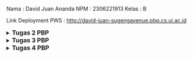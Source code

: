 Nama  : David Juan Ananda
NPM   : 2306221913
Kelas : B

Link Deployment PWS : http://david-juan-sugengavenue.pbp.cs.ui.ac.id


<details>
<summary>
  <span style="font-size:16px;"><b>Tugas 2 PBP</b></span>
</summary>

## Pengimplementasian Checklist

 - Pertama, saya membuat sebuah direktori baru pada laptop saya, menginisiasi git dengan `git init`, dan mengkonfigurasi hal-hal yang diperlukan, seperti username dan email serta autentikasi.
 - Setelah itu, saya menginisiasi repositori di GitHub dan membuat file README.md sebagai commit pertama.
 - Setelah melakukan kedua langkah di atas, saya membuat branch utama baru terlebih dahulu `git branch -M main` dan menghubungkan repositori lokal dengan repositori di GitHub dengan `git remote add origin https://github.com/daavidjuan/Sugeng-Avenue.git`, kemudian saya melakukan push pada branch utama tersebut.
 - Saya memutuskan untuk melakukan cloning pada repositori ini ke komputer lokal, sehingga saya menjalankan perintah `git clone` di direktori berbeda dari yang sedang dikerjakan.
 - Setelah semua langkah di atas dilakukan, saya membuat virtual environment dengan perintah `python -m venv env` dan mengaktifkannya dengan `env\Scripts\activate`.
 - Di dalam direktori utama, saya membuat sebuah file bernama 'requirements.txt' dan mengisi file tersebut dengan sebuah dependencies yaitu
 '''
  django
  gunicorn
  whitenoise
  psycopg2-binary
  requests
  urllib3
 '''
- Instalasi dependencies dilakukan dengan menjalankan perintah `pip install -r requirements.txt`. Setelah itu, saya membuat sebuah project Django baru bernama 'Sugeng_Avenue' dengan perintah `django-admin startproject Sugeng_Avenue .`.
- Kemudian, saya menambahkan string "localhost, "127.0.0.1" pada ALLOWED_HOST di settings.py dan menonaktifkan virtual environment dengan perintah `deactivate`
- Setelah itu, saya menambahkan berkas `.gitignore` yang berisikan konfigurasi yang digunakan dalam repositori Git untuk menentukan berkas-berkas dan direktori-direktori yang harus diabaikan oleh Git. Kemudian saya melakukan `add, commit, dan push`.
  
  ### Membuat Aplikasi Django
  - Pertama, saya mengaktifkan virtual environment dengan perintah `env\Scripts\activate`. Setelah itu saya menjalankan perintah `python manage.py startapp main` untuk membuat aplikasi baru bernama main.
  - Setelah itu, saya mendaftarkan aplikasi main ke dalam project dengan menambahkan string 'main' pada file `settings.py` di dalam direktori project 'Sugeng-Avenue'.
  - Kemudian, saya membuat direktori baru bernama 'templates' di dalam direktori aplikasi main dan di dalamnya saya membuat file bernama `main.html` yang berisi `name, price, dan description`.
  - Setelah selesai membuat templates, saya melanjutkan dengan membuat models. Models dibuat dengan mengisi berkas `models.py` dengan atribut name, price, dan description dengan tipe data sesuai apa yang diperlukan.
  - Kemudian, saya melakukan migrasi model dengan perintah `python manage.py makemigrations` kemudian menerapkan migrasi ke dalam basis data lokal dengan `python manage.py migrate`.
 
  ### Mengintegrasikan Komponen MVT
  - Pengintegrasian dilakukan dengan menambahkan `from django.shortcuts import render` pada file `views.py`. Kemudian dalam file tersebut ditambahkan fungsi `show_main` yang berisikan komponen yang diperlukan dalam models, yaitu `name, price, dan description` dari product.
  - Dalam `views.py`, terdapat perintah `return render(request, "main.html", context)` yang menghubungkan views dengan template HTML, function show_main menerima parameter request yang akan mengatur permintaan HTTP dan mengembalikan tampilan yang sesuai.
  - Kemudian, saya memodifikasi file `main.html` pada `templates` kemudian mengubah isinya dengan {{ name }}, {{ price }}, {{ description }}.
  - Kemudian saya membuat urls.py pada direktori aplikasi main untuk memetakan function pada views.py, dalam urls.py terdapat function path yang menerima parameter ' ' agar halaman aplikasi tersebut muncul pada halaman utama localpath.
  - Kemudian saya mengisi file test.py untuk melakukan unit testing. Setelah itu menjalankan perintah `python manage.py test`
 ### Deployment PWS
 - Karena sudah memiliki akun, saya membuat sebuah project baru bernama Sugeng-Avenue. Kemudian mengganti kode pada settings.py di proyek Django yang sudah kamu buat tadi, tambahkan URL deployment PWS pada ALLOWED_HOSTS.
 - Kode yang diubah menjadi `ALLOWED_HOSTS = ["localhost", "127.0.0.1", "david-juan-sugengavenue.pbp.cs.ui.ac.id"]`. Kemudian saya melakukan `add, commit, dan push`.
 - Setelah itu, saya mengubah nama branch utama menjadi main dengan `git branch -M main`. Kemudian melakukan `push` ke PWS dengan `git push pws main:master`.

## BAGAN
![image](https://github.com/user-attachments/assets/b6df3c23-49a1-4726-b22f-3e8edaacbc4c)

## Fungsi Git dalam pengembangan perangkat lunak
Git memungkinkan para penggunanya untuk dapat bekerja secara kolaboratif atau bekerja sama bersama kelompok, melacak setiap perubahan yang dibuat, dan mengelola perubahan yang terjadi pada kode dari waktu ke waktu. Git memiliki fitur dimana memungkinkan pemilik kode untuk membuat branch untuk mengerjakan fitur atau perbaikan secara terpisah dari branch utama, meminimalisir terjadinya error pada branch utama. 

## Pemilihan Framework Django sebagai permulaan
Sebagai permulaan, penggunaan bahasa python sangat memudahkan para penggunanya karena bahasa python jauh lebih mudah untuk dikenal bagi para pemula. Sebagai mahasiswa yang baru menjalankan 1 tahun perkuliahan di Fasilkom, saya merasa tidak terlalu kesulitan ketika menulis kode dengan bahasa python. Kemudian, Django juga memiliki tutorial dan sumber daya yang banyak untuk mendukung pembelajaran. Django telah digunakan untuk membangun berbagai macam aplikasi web, menunjukkan bahwa Django adalah framework yang dapat diandalkan untuk sebuah project.

## Alasan model Django disebut sebagai ORM
Model Django adalah sebuah representasi objek dari data yang akan disimpan ke dalam database. Sebagai contoh, dalam model saya di atas, terdapat atribut name, price, dan description, Django akan membuat tabel model tersebut dengan kolom name, price, dan description. Selain itu, ORM Django terintegrasi secara erat dengan framework Django lainnya, sehingga memudahkan para pengguna juga untuk memabangun sebuah aplikasi web. ORM pada Django memungkinkan pengembangan aplikasi berbasis data menjadi lebih sederhana, cepat, dan mudah dipahami oleh para penggunanya.
</details>

<details>
<summary>
  <span style="font-size:16px;"><b>Tugas 3 PBP</b></span>
</summary>

## Data Delivery dalam pengimplementasian sebuah platform
Dalam sebuah platform, data delivery memungkinkan untuk memberikan kita beberapa kemudahan. Dengan adanya sistem data delivery yang efisien, kita bisa memastikan bahwa pengguna menerima data yang relevan dengan kebutuhan mereka, tanpa hambatan, kapan pun dan di mana pun mereka berada. Hal ini pada gilirannya meningkatkan performa platform secara keseluruhan. Beberapa aspek utama yang dipengaruhi oleh efektivitas data delivery meliputi skalabilitas, di mana platform mampu menangani volume data yang terus meningkat seiring dengan pertumbuhan jumlah pengguna dan interaksi keamanan data, yang menjamin bahwa data sensitif terlindungi dari akses yang tidak sah atau manipulasi selama proses pengiriman; serta user experience, yang secara langsung berkaitan dengan kecepatan dan efisiensi data yang diterima pengguna, sehingga menciptakan interaksi yang lebih responsif dan memuaskan.

## XML or JSON? Mengapa JSON lebih populer dibandingkan XML?
Menurut saya, JSON lebih baik daripada XML karena lebih familiar bagi orang-orang. Namun, tetap antara JSON dan XML memiliki kelebihannya masing-masing. JSON memiliki sintaks yang lebih sederhana dan ringkas, sehingga membuatnya lebih mudah dibaca oleh manusia maupun mesin. JSON memiliki ukuran data yang relatif lebih ringan dan hal ini membuat transmisi data semakin cepat. 

## Fungsi dari Method `is_valid()` dan mengapa kita membutuhkan method tersebut?
Method `is_valid()` adalah untuk memvalidasi fields yang terdapat pada forms atau dengan kata lain memastikan jawaban yang dimasukkan ke dalam form sudah benar. Dengan method ini, kita dapat memeriksa fields apakah sudah terisi dengan benar atau belum sehingga data yang masuk difilter dan masuk ke dalam database. 

## Mengapa kita membutuhkan csrf_token saat membuat form di Django? Apa yang dapat terjadi jika kita tidak menambahkan csrf_token pada form Django? Bagaimana hal tersebut dapat dimanfaatkan oleh penyerang?
`csrf_token` digunakan untuk melindungi dari penyerangan di mana penyerang menjalankan aksi yang tidak diinginkan tanpa sepengetahuan pengguna. `csrf_token` akan memverifikasi setiap tindakan yang dilakukan benar-benar dilakukan oleh pengguna yang seharusnya dan bukan dari sumber eksternal. Jika tidak menambahkan `csrf_token` pada form Django, kemungkinan yang akan terjadi adalah penyerang mendapatkan celah untuk melakukan hal yang tidak diinginkan seperti di atas. Request dari penyerang akan tetap dijalankan karena tidak ada token yang dapat digunakan untuk memverifikasi request dari pengguna.

## Pengimplementasian Checklist
  - Pertama, saya membuat `base.html` sebagai template untuk template html lainnya, kemudian mengedit `TEMPLATES` yang terdapat di `settings.py` agar `base.html` dapat terdeteksi sebagai file template.
  - Setelah itu, saya mengubah kode pada berkas pada `main.html` sehingga menggunakan `base.html` sebagai template utamanya. 
  - Kemudian, saya membuat sebuah file bernama `forms.py` untuk membuat suatu struktur form. Tidak lupa, saya mengimport form tersebut pada file `views.py`.
  - Membuat function `create_product_entry` pada `views.py` untuk menghasilkan form yang dapat menambahkan data Product Entry secara otomatis ketika data di-submit dari form.
  - Kemudian, mengubah fungsi `show_main` pada `views.py` supaya dapat diakses pada `main.html`.
  - Membuat file html baru dengan nama `create_product_entry.html` pada `main/templates` dan mengisinya dengan:
    ```
    {% extends 'base.html' %} 
    {% block content %}
    <h1>Add New Mood Entry</h1>

    <form method="POST">
      {% csrf_token %}
      <table>
        {{ form.as_table }}
        <tr>
          <td></td>
          <td>
            <input type="submit" value="Add Mood Entry" />
          </td>
        </tr>
      </table>
    </form>

    {% endblock %}
    ```
  - Membuat function `show_json` dan `show_xml` pada `views.py` dan menambahkan pada file `urls.py`.
    - `show_json`
      ```
      def show_json(request):
      data = ProductEntry.objects.all()
      return HttpResponse(serializers.serialize("json", data), content_type="application/json")
      ```
    - `show_xml`
      ```
      def show_xml(request):
      data = ProductEntry.objects.all()
      return HttpResponse(serializers.serialize("xml", data), content_type="application/xml")
      ```
  - Mengimport kedua function tersebut pada `urls.py` dan membuat url untuk kedua fungsi tersebut agar dapat diakses sesuai url-nya masing-masing.
  - Membuat function `show_json_by_id` dan `show_xml_by_id` pada `views.py` dan menambahkan pada file `urls.py`.
    - `show_json_by_id`
      ```
      def show_json_by_id(request, id):
      data = ProductEntry.objects.filter(pk=id)
      return HttpResponse(serializers.serialize("json", data), content_type="application/json")
      ```
    - `show_xml_by_id`
      ```
      def show_xml_by_id(request, id):
      data = ProductEntry.objects.filter(pk=id)
      return HttpResponse(serializers.serialize("xml", data), content_type="application/xml")
      ```
  - Mengimport kedua function tersebut pada `urls.py` dan membuat url untuk kedua fungsi tersebut agar dapat diakses sesuai url-nya masing-masing.

- XML
![image](https://github.com/user-attachments/assets/7cdc8593-d3ed-4a67-ab00-3c27f0b0be43)
- JSON
![image](https://github.com/user-attachments/assets/7f50acd5-29b9-4ffa-a543-5a9334779167)
- XML by id
![image](https://github.com/user-attachments/assets/7a20c6cc-cdcf-4408-afd2-8558bfff235c)
- JSON by id
![image](https://github.com/user-attachments/assets/103d785a-b5ba-4fd5-a4ff-e88df9c9b42a)
</details>

<details>
<summary>
  <span style="font-size:16px;"><b>Tugas 4 PBP</b></span>
</summary>

## Perbedaan antara `HttpResponseRedirect()` dan `redirect()`
`HttpResponseRedirect()` adalah suatu kelas yang bawaan Django, digunakan untuk membuat redirect response. Kelas ini menerima URL secara eksplisit sebagai argumen. `redirect()` dirancang untuk menyederhanakan redirect yang dilakukan. `redirect()` dapat menerima view atau model.

## Cara kerja penghubungan model `Product` dengan `User`
- Menambahkan `ForeignKey` ke dalam model untuk menghubungkan model Product dengan User. Dengan menambahkan `ForeignKey`, setiap produk terkait dengan satu pengguna, dan satu pengguna dapat memiliki banyak produk. Selain itu, saya menggunakan `on_delete=models.CASCADE`, yang artinya jika pengguna dihapus, semua produk yang terkait dengan pengguna tersebut juga akan dihapus.

- Untuk menetapkan pengguna yang membuat entri produk baru, field `user` di model Product akan diisi dengan pengguna yang sedang login. Hal ini dilakukan dengan memodifikasi fungsi `create_product_entry`, di mana pengguna yang sedang login dapat membuat entri produk baru melalui form. Penggunaan `commit=False` memungkinkan kita menambahkan informasi pengguna terlebih dahulu sebelum menyimpan objek ke dalam database, sehingga objek dapat dimodidifikasi sebelum proses penyimpanan.

- Pada fungsi `show_main`,  menambahkan kode `product_entries = Product.objects.filter(user=request.user)`, yang berfungsi untuk menampilkan semua entri produk yang terkait dengan pengguna yang sedang login.

## Perbedaan antara authentication dan authorization, apakah yang dilakukan saat pengguna login? Jelaskan bagaimana Django mengimplementasikan kedua konsep tersebut.
- Autentikasi adalah proses untuk memverifikasi identitas user yang berusaha untuk login. Proses ini benar-benar menentukan user yang sah untuk dapat mengakses program tersebut. Hal yang dilakukan saat pengguna login adalah memeriksa apakah username dan password sesuai dengan yang ada di database, kemudian jika sudah terauntentikasi user tersebut akan diberikan akses untuk melanjutkan ke sistem, kemudian informasi login akan disimpan dalam session.
Django memiliki fungsi seperti authenticate() dan login() untuk memverifikasi kredensial dan memulai session pengguna.
- Otorisasi adalah proses untuk menentukan apakah seoarang user yang sudah terauntentikasi memiliki izin atau hak untuk mengakses program. Setelah pengguna login (terautentikasi), Django akan memeriksa apakah pengguna tersebut memiliki izin yang diperlukan untuk mengakses halaman atau fungsi tertentu. Misalnya, hanya pengguna dengan peran admin yang dapat mengakses panel admin. 

## Bagaimana Django mengingat pengguna yang telah login? Jelaskan kegunaan lain dari cookies dan apakah semua cookies aman digunakan?
Django mengingat pengguna yang telah login menggunakan Session ID, yang disimpan dalam bentuk cookie di browser pengguna. Setiap kali pengguna mengirimkan request baru ke server, cookie yang berisi Session ID akan dikirim bersama request HTTP tersebut. Django kemudian memeriksa cookie tersebut untuk mendapatkan Session ID dan mencocokkannya dengan data session yang tersimpan di server. Jika Session ID valid dan sesuai dengan data di server, Django akan mengenali bahwa pengguna tersebut masih dalam keadaan terautentikasi dan login. Untuk menjaga keamanan, cookie sebaiknya diberi flag HttpOnly dan secure. Hal ini mencegah cookie diakses oleh skrip berbahaya dan memastikan cookie hanya dikirim melalui koneksi yang aman. Dengan mengikuti praktik terbaik, penggunaan cookie secara default bisa menjadi lebih aman bagi developer.


## Pengimplementasian Checklist
</details>